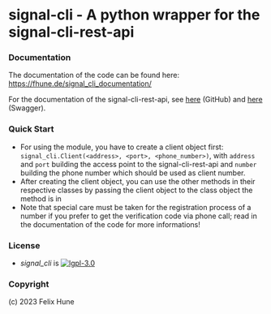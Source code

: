 # signal-cli - A python wrapper for the signal-cli-rest-api

### Documentation

The documentation of the code can be found here: https://fhune.de/signal_cli_documentation/

For the documentation of the signal-cli-rest-api, see <a href="https://github.com/bbernhard/signal-cli-rest-api">here</a>  (GitHub) and <a href="https://bbernhard.github.io/signal-cli-rest-api">here</a> (Swagger).

### Quick Start

* For using the module, you have to create a client object first: `signal_cli.Client(<address>, <port>, <phone_number>)`, with `address` and `port` building the access point to the signal-cli-rest-api and `number` building the phone number which should be used as client number.
* After creating the client object, you can use the other methods in their respective classes by passing the client object to the class object the method is in
* Note that special care must be taken for the registration process of a number if you prefer to get the verification code via phone call; read in the documentation of the code for more informations!

### License

* _signal_cli_ is [![lgpl-3.0](https://img.shields.io/badge/license-lgpl__3__0-blue.svg)](LICENSE)

### Copyright

(c) 2023 Felix Hune
